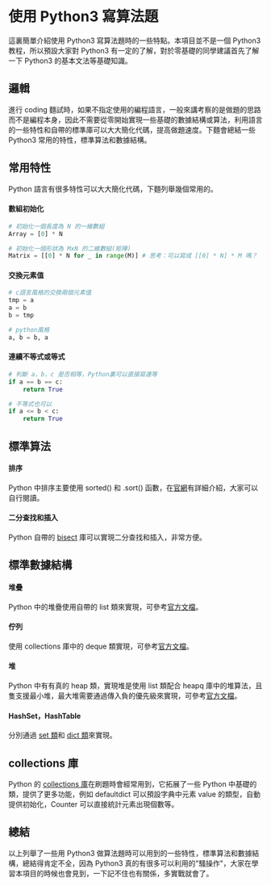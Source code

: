 # 使用 Python3 寫算法題

這裏簡單介紹使用 Python3 寫算法題時的一些特點。本項目並不是一個 Python3 教程，所以預設大家對 Python3 有一定的了解，對於零基礎的同學建議首先了解一下 Python3 的基本文法等基礎知識。

## 邏輯

進行 coding 麵試時，如果不指定使用的編程語言，一般來講考察的是做題的思路而不是編程本身，因此不需要從零開始實現一些基礎的數據結構或算法，利用語言的一些特性和自帶的標準庫可以大大簡化代碼，提高做題速度。下麵會總結一些 Python3 常用的特性，標準算法和數據結構。

## 常用特性

Python 語言有很多特性可以大大簡化代碼，下麵列舉幾個常用的。

#### 數組初始化

```Python
# 初始化一個長度為 N 的一維數組
Array = [0] * N

# 初始化一個形狀為 MxN 的二維數組(矩陣)
Matrix = [[0] * N for _ in range(M)] # 思考：可以寫成 [[0] * N] * M 嗎？
```

#### 交換元素值

```Python
# c語言風格的交換兩個元素值
tmp = a
a = b
b = tmp

# python風格
a, b = b, a
```

#### 連續不等式或等式

```Python
# 判斷 a，b，c 是否相等，Python裏可以直接寫連等
if a == b == c:
    return True

# 不等式也可以
if a <= b < c:
    return True
```

## 標準算法

#### 排序

Python 中排序主要使用 sorted() 和 .sort() 函數，在[官網](https://docs.python.org/3/howto/sorting.html)有詳細介紹，大家可以自行閱讀。

#### 二分查找和插入

Python 自帶的 [bisect](https://docs.python.org/3/library/bisect.html) 庫可以實現二分查找和插入，非常方便。

## 標準數據結構

#### 堆疊

Python 中的堆疊使用自帶的 list 類來實現，可參考[官方文檔](https://docs.python.org/3/tutorial/datastructures.html#using-lists-as-stacks)。

#### 佇列

使用 collections 庫中的 deque 類實現，可參考[官方文檔](https://docs.python.org/3/library/collections.html#collections.deque)。

#### 堆

Python 中有有真的 heap 類，實現堆是使用 list 類配合 heapq 庫中的堆算法，且隻支援最小堆，最大堆需要通過傳入負的優先級來實現，可參考[官方文檔](https://docs.python.org/3.8/library/heapq.html)。

#### HashSet，HashTable

分別通過 [set 類](https://docs.python.org/3.8/library/stdtypes.html#set-types-set-frozenset)和 [dict 類](https://docs.python.org/3/library/stdtypes.html#typesmapping)來實現。

## collections 庫

Python 的 [collections 庫](https://docs.python.org/3/library/collections.html)在刷題時會經常用到，它拓展了一些 Python 中基礎的類，提供了更多功能，例如 defaultdict 可以預設字典中元素 value 的類型，自動提供初始化，Counter 可以直接統計元素出現個數等。

## 總結

以上列舉了一些用 Python3 做算法題時可以用到的一些特性，標準算法和數據結構，總結得肯定不全，因為 Python3 真的有很多可以利用的"騷操作"，大家在學習本項目的時候也會見到，一下記不住也有關係，多實戰就會了。

